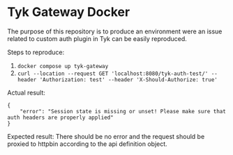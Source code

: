 Tyk Gateway Docker
=================================

The purpose of this repository is to produce an environment were an issue related to custom auth plugin in Tyk can be easily reproduced.

Steps to reproduce:

1. `docker compose up tyk-gateway`
2. `curl --location --request GET 'localhost:8080/tyk-auth-test/' --header 'Authorization: test' --header 'X-Should-Authorize: true'`

Actual result:
```
{
    "error": "Session state is missing or unset! Please make sure that auth headers are properly applied"
}
```

Expected result:
There should be no error and the request should be proxied to httpbin according to the api definition object.
